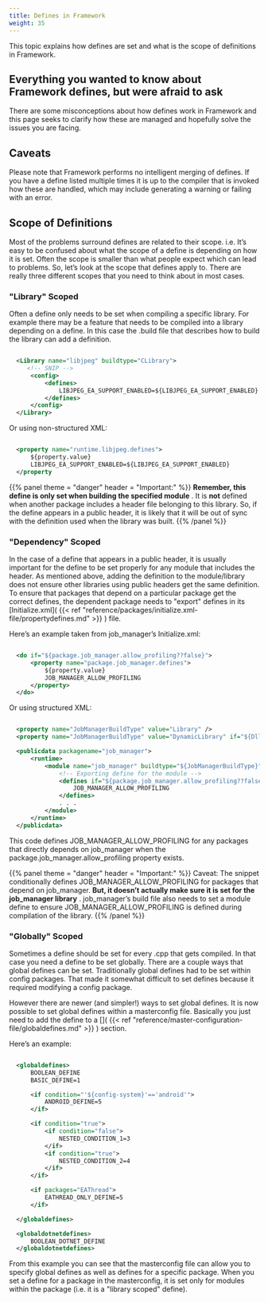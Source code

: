 ```yaml
---
title: Defines in Framework
weight: 35
---
```


This topic explains how defines are set and what is the scope of definitions in Framework.

<a name="Section1"></a>
## Everything you wanted to know about Framework defines, but were afraid to ask ##

There are some misconceptions about how defines work in Framework and this page seeks to
clarify how these are managed and hopefully solve the issues you are facing.

<a name="Caveats"></a>
## Caveats ##

Please note that Framework performs no intelligent merging of defines.
If you have a define listed multiple times it is up to the compiler that is
invoked how these are handled, which may include generating a warning or failing
with an error.

<a name="ScopeOfDefinitions"></a>
## Scope of Definitions ##

Most of the problems surround defines are related to their scope.  i.e.
It’s easy to be confused about what the scope of a define is depending on how it is set.
Often the scope is smaller than what people expect which can lead to problems.
So, let’s look at the scope that defines apply to.  There are really three different
scopes that you need to think about in most cases.

<a name="LibraryScope"></a>
### &quot;Library&quot; Scoped ###

Often a define only needs to be set when compiling a specific library.
For example there may be a feature that needs to be compiled into a library depending on a define.
In this case the .build file that describes how to build the library can add a definition.


```xml

  <Library name="libjpeg" buildtype="CLibrary">
     <!-- SNIP -->
      <config>
          <defines>
              LIBJPEG_EA_SUPPORT_ENABLED=${LIBJPEG_EA_SUPPORT_ENABLED}
          </defines>
      </config>
  </Library>

```
Or using non-structured XML:


```xml

  <property name="runtime.libjpeg.defines">
      ${property.value}
      LIBJPEG_EA_SUPPORT_ENABLED=${LIBJPEG_EA_SUPPORT_ENABLED}
  </property

```

{{% panel theme = "danger" header = "Important:" %}}
**Remember, this define is only set when building the specified module** .
It is **not** defined when another package includes a header file belonging to this library.
So, if the define appears in a public header, it is likely that it will be out of sync with the definition used
when the library was built.
{{% /panel %}}
<a name="DependencyScope"></a>
### &quot;Dependency&quot; Scoped ###

In the case of a define that appears in a public header, it is usually important for the define to be set
properly for any module that includes the header.  As mentioned above, adding the definition to the module/library
does not ensure other libraries using public headers get the same definition.
To ensure that packages that depend on a particular package get the correct defines,
the dependent package needs to &quot;export&quot; defines in its [Initialize.xml]( {{< ref "reference/packages/initialize.xml-file/propertydefines.md" >}} ) file.

Here’s an example taken from job_manager’s Initialize.xml:


```xml

  <do if="${package.job_manager.allow_profiling??false}">
      <property name="package.job_manager.defines">
          ${property.value}
          JOB_MANAGER_ALLOW_PROFILING
      </property>
  </do>

```
Or using structured XML:


```xml

  <property name="JobManagerBuildType" value="Library" />
  <property name="JobManagerBuildType" value="DynamicLibrary" if="${Dll??false}" />

  <publicdata packagename="job_manager">
      <runtime>
          <module name="job_manager" buildtype="${JobManagerBuildType}">
              <!-- Exporting define for the module -->
              <defines if="${package.job_manager.allow_profiling??false}">
                  JOB_MANAGER_ALLOW_PROFILING
              </defines>
              . . .
          </module>
      </runtime>
  </publicdata>

```
This code defines JOB_MANAGER_ALLOW_PROFILING for any packages that directly depends on job_manager when
the package.job_manager.allow_profiling property exists.


{{% panel theme = "danger" header = "Important:" %}}
Caveat: The snippet conditionally defines JOB_MANAGER_ALLOW_PROFILING for packages that depend on job_manager. **But, it doesn’t actually make sure it is set for the job_manager library** .
job_manager’s build file also needs to set a module define to ensure JOB_MANAGER_ALLOW_PROFILING is
defined during compilation of the library.
{{% /panel %}}
<a name="GloballyScope"></a>
### &quot;Globally&quot; Scoped ###

Sometimes a define should be set for every .cpp that gets compiled.
In that case you need a define to be set globally. There are a couple ways that global defines can be set.
Traditionally global defines had to be set within config packages.
That made it somewhat difficult to set defines because it required modifying a config package.

However there are newer (and simpler!) ways to set global defines.  It is now possible to set global defines within a masterconfig file.
Basically you just need to add the define to a [<globaldefines>]( {{< ref "reference/master-configuration-file/globaldefines.md" >}} ) section.

Here’s an example:


```xml

  <globaldefines>
      BOOLEAN_DEFINE
      BASIC_DEFINE=1

      <if condition="'${config-system}'=='android'">
          ANDROID_DEFINE=5
      </if>

      <if condition="true">
          <if condition="false">
              NESTED_CONDITION_1=3
          </if>
          <if condition="true">
              NESTED_CONDITION_2=4
          </if>
      </if>

      <if packages="EAThread">
          EATHREAD_ONLY_DEFINE=5
      </if>

  </globaldefines>

  <globaldotnetdefines>
      BOOLEAN_DOTNET_DEFINE
  </globaldotnetdefines>

```
From this example you can see that the masterconfig file can allow you to specify global defines
as well as defines for a specific package.  When you set a define for a package in the masterconfig,
it is set only for modules within the package (i.e. it is a &quot;library scoped&quot; define).

